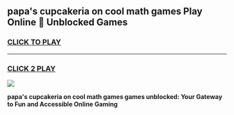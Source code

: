 
## papa's cupcakeria on cool math games Play Online 👋 Unblocked Games
<h3>
<a href="https://news.freeplayer.one?title=papa's_cupcakeria_on_cool_math_games&ref=17CMG">CLICK TO PLAY</a></h3>
<hr>

<h3>
<a href="https://news.freeplayer.one?title=papa's_cupcakeria_on_cool_math_games&ref=17CMG">CLICK 2 PLAY</a>
  
</h3>

<a href="https://news.freeplayer.one?title=papa's_cupcakeria_on_cool_math_games&ref=17CMG/"><img src="https://clearcache.store/games.png"></a>


**papa's cupcakeria on cool math games games unblocked: Your Gateway to Fun and Accessible Online Gaming**
